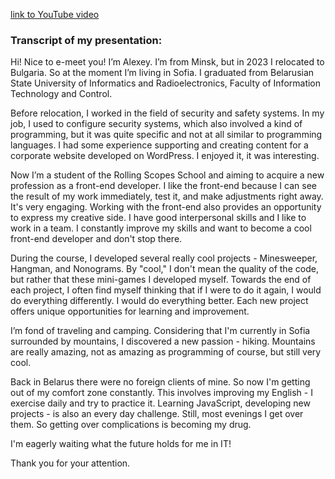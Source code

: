 [link to YouTube video](https://youtu.be/0bQAPtQOmRk)

### Transcript of my presentation:

Hi! Nice to e-meet you! I’m Alexey. I’m from Minsk, but in 2023 I relocated to Bulgaria. So at the moment I’m living in Sofia. I graduated from Belarusian State University of Informatics and Radioelectronics, Faculty of Information Technology and Control.

Before relocation, I worked in the field of security and safety systems. In my job, I used to configure security systems, which also involved a kind of programming, but it was quite specific and not at all similar to programming languages. I had some experience supporting and creating content for a corporate website developed on WordPress. I enjoyed it, it was interesting.

Now I’m a student of the Rolling Scopes School and aiming to acquire a new profession as a front-end developer. I like the front-end because I can see the result of my work immediately, test it, and make adjustments right away. It's very engaging. Working with the front-end also provides an opportunity to express my creative side. I have good interpersonal skills and I like to work in a team. I constantly improve my skills and want to become a cool front-end developer and don't stop there.

During the course, I developed several really cool projects - Minesweeper, Hangman, and Nonograms. By "cool," I don't mean the quality of the code, but rather that these mini-games I developed myself. Towards the end of each project, I often find myself thinking that if I were to do it again, I would do everything differently. I would do everything better. Each new project offers unique opportunities for learning and improvement.

I’m fond of traveling and camping. Considering that I'm currently in Sofia surrounded by mountains, I discovered a new passion - hiking. Mountains are really amazing, not as amazing as programming of course, but still very cool.

Back in Belarus there were no foreign clients of mine. So now I'm getting out of my comfort zone constantly. This involves improving my English - I exercise daily and try to practice it. Learning JavaScript, developing new projects - is also an every day challenge. Still, most evenings I get over them. So getting over complications is becoming my drug.

I'm eagerly waiting what the future holds for me in IT!

Thank you for your attention.
